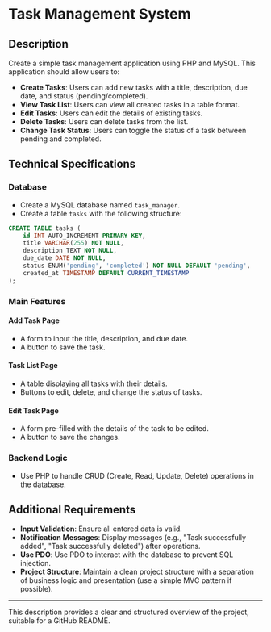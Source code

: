 # Task Management System

## Description

Create a simple task management application using PHP and MySQL. This application should allow users to:

- **Create Tasks**: Users can add new tasks with a title, description, due date, and status (pending/completed).
- **View Task List**: Users can view all created tasks in a table format.
- **Edit Tasks**: Users can edit the details of existing tasks.
- **Delete Tasks**: Users can delete tasks from the list.
- **Change Task Status**: Users can toggle the status of a task between pending and completed.

## Technical Specifications

### Database

- Create a MySQL database named `task_manager`.
- Create a table `tasks` with the following structure:

```sql
CREATE TABLE tasks (
    id INT AUTO_INCREMENT PRIMARY KEY,
    title VARCHAR(255) NOT NULL,
    description TEXT NOT NULL,
    due_date DATE NOT NULL,
    status ENUM('pending', 'completed') NOT NULL DEFAULT 'pending',
    created_at TIMESTAMP DEFAULT CURRENT_TIMESTAMP
);
```

### Main Features

#### Add Task Page

- A form to input the title, description, and due date.
- A button to save the task.

#### Task List Page

- A table displaying all tasks with their details.
- Buttons to edit, delete, and change the status of tasks.

#### Edit Task Page

- A form pre-filled with the details of the task to be edited.
- A button to save the changes.

### Backend Logic

- Use PHP to handle CRUD (Create, Read, Update, Delete) operations in the database.

## Additional Requirements

- **Input Validation**: Ensure all entered data is valid.
- **Notification Messages**: Display messages (e.g., "Task successfully added", "Task successfully deleted") after operations.
- **Use PDO**: Use PDO to interact with the database to prevent SQL injection.
- **Project Structure**: Maintain a clean project structure with a separation of business logic and presentation (use a simple MVC pattern if possible).

---

This description provides a clear and structured overview of the project, suitable for a GitHub README.
